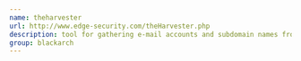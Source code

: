 ```yaml
---
name: theharvester
url: http://www.edge-security.com/theHarvester.php
description: tool for gathering e-mail accounts and subdomain names from different public sources (search engines, pgp key servers). URL : http://www.edge-security.com/theHarvester.php Groups : blackarch blackarch-recon
group: blackarch
---
```

